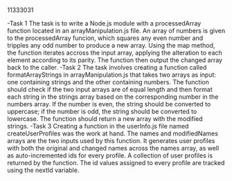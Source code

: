 11333031


-Task 1
The task is to write a Node.js module with a processedArray function located in an arrayManipulation.js file. An array of numbers is given to the processedArray funcion, which squares any even number and tripples any odd number to produce a new array. Using the map method, the function iterates accross the input array, applying the alteration to each element according to its parity. The function then output the changed array back to the caller.
-Task 2
The task involves creating a function called formatArrayStrings in arrayManipulation.js that takes two arrays as input: one containing strings and the other containing numbers. The function should check if the two input arrays are of equal length and then format each string in the strings array based on the corresponding number in the numbers array. If the number is even, the string should be converted to uppercase; if the number is odd, the string should be converted to lowercase. The function should return a new array with the modified strings.
-Task 3
Creating a function in the userInfo.js file named createUserProfiles was the work at hand. The names and modifiedNames arrays are the two inputs used by this function. It generates user profiles with both the original and changed names across the names array, as well as auto-incremented ids for every profile. A collection of user profiles is returned by the function. The id values assigned to every profile are tracked using the nextId variable.